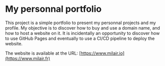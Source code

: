 # My personnal portfolio

This project is a simple portfolio to present my personnal projects and my profile. My objective is to discover how to buy and use a domain name, and how to host a website on it. It is incidentally an opportunity to discover how to use GitHub Pages and eventually to use a CI/CD pipeline to deploy the website.

The website is available at the URL: [https://www.milair.io](https://www.milair.fr)